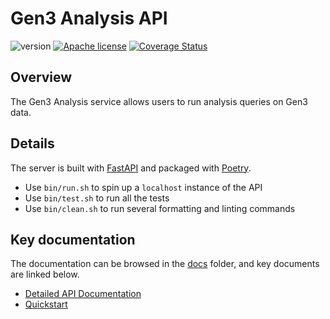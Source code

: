 # Gen3 Analysis API

![version](https://img.shields.io/github/release/uc-cdis/gen3-analysis.svg) [![Apache license](http://img.shields.io/badge/license-Apache-blue.svg?style=flat)](LICENSE) [![Coverage Status](https://coveralls.io/repos/github/uc-cdis/gen3-analysis/badge.svg?branch=master)](https://coveralls.io/github/uc-cdis/gen3-analysis?branch=master)

## Overview

The Gen3 Analysis service allows users to run analysis queries on Gen3 data.

## Details

The server is built with [FastAPI](https://fastapi.tiangolo.com/) and packaged with [Poetry](https://poetry.eustace.io/).

- Use `bin/run.sh` to spin up a `localhost` instance of the API
- Use `bin/test.sh` to run all the tests
- Use `bin/clean.sh` to run several formatting and linting commands

## Key documentation

The documentation can be browsed in the [docs](docs) folder, and key documents are linked below.

* [Detailed API Documentation](http://petstore.swagger.io/?url=https://raw.githubusercontent.com/uc-cdis/gen3-analysis/master/docs/openapi.yaml)
* [Quickstart](docs/quickstart.md)
